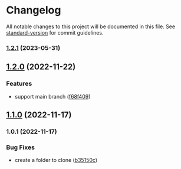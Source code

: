 # Changelog

All notable changes to this project will be documented in this file. See [standard-version](https://github.com/conventional-changelog/standard-version) for commit guidelines.

### [1.2.1](https://github.com/edvardchen/mono-clone/compare/v1.2.0...v1.2.1) (2023-05-31)

## [1.2.0](https://github.com/edvardchen/mono-clone/compare/v1.1.0...v1.2.0) (2022-11-22)


### Features

* support main branch ([f68f409](https://github.com/edvardchen/mono-clone/commit/f68f40994af9fd460e59efd6a53c156c76d29297))

## [1.1.0](https://github.com/edvardchen/mono-clone/compare/v1.0.1...v1.1.0) (2022-11-17)

### 1.0.1 (2022-11-17)


### Bug Fixes

* create a folder to clone ([b35150c](https://github.com/edvardchen/mono-clone/commit/b35150cf0de921f9464d4d99a415441bc6bb27a1))
